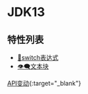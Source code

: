 # JDK13

## 特性列表

- [👀switch表达式](./switch-preview.md)
- [👁️‍🗨️文本块](./text-block-preview.md)

[API变动](https://gunnarmorling.github.io/jdk-api-diff/jdk12-jdk13-api-diff.html){:target="_blank"}